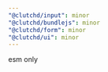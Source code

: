 ```yaml
---
"@clutchd/input": minor
"@clutchd/bundlejs": minor
"@clutchd/form": minor
"@clutchd/ui": minor
---
```


esm only
